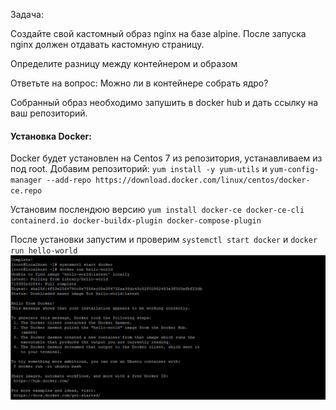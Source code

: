 Задача:

Создайте свой кастомный образ nginx на базе alpine. После запуска nginx должен
отдавать кастомную страницу.

Определите разницу между контейнером и образом

Ответьте на вопрос: Можно ли в контейнере собрать ядро?

Собранный образ необходимо запушить в docker hub и дать ссылку на ваш
репозиторий.

#### Установка Docker:

Docker будет установлен на Centos 7 из репозитория, устанавливаем из под root. Добавим репозиторий: ``` yum install -y yum-utils ```  и  ``` yum-config-manager --add-repo https://download.docker.com/linux/centos/docker-ce.repo ```

Установим послендюю версию ``` yum install docker-ce docker-ce-cli containerd.io docker-buildx-plugin docker-compose-plugin ```

После установки запустим и проверим ``` systemctl start docker ``` и ``` docker run hello-world ```
![Alt text](https://github.com/catalist3/otus/blob/master/task14Docker/images/Docker_Hello_world.jpg?raw=true)